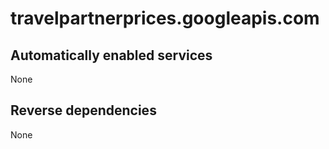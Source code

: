 # travelpartnerprices.googleapis.com

## Automatically enabled services

None

## Reverse dependencies

None

